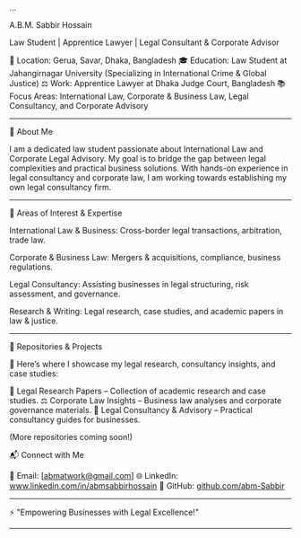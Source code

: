 ...


A.B.M. Sabbir Hossain

Law Student | Apprentice Lawyer | Legal Consultant & Corporate Advisor

📍 Location: Gerua, Savar, Dhaka, Bangladesh
🎓 Education: Law Student at Jahangirnagar University (Specializing in International Crime & Global Justice)
⚖️ Work: Apprentice Lawyer at Dhaka Judge Court, Bangladesh
📚 Focus Areas: International Law, Corporate & Business Law, Legal Consultancy, and Corporate Advisory


---

🔹 About Me

I am a dedicated law student passionate about International Law and Corporate Legal Advisory. My goal is to bridge the gap between legal complexities and practical business solutions. With hands-on experience in legal consultancy and corporate law, I am working towards establishing my own legal consultancy firm.


---

📌 Areas of Interest & Expertise

International Law & Business: Cross-border legal transactions, arbitration, trade law.

Corporate & Business Law: Mergers & acquisitions, compliance, business regulations.

Legal Consultancy: Assisting businesses in legal structuring, risk assessment, and governance.

Research & Writing: Legal research, case studies, and academic papers in law & justice.



---

📂 Repositories & Projects

🚀 Here’s where I showcase my legal research, consultancy insights, and case studies:

📖 Legal Research Papers – Collection of academic research and case studies.
⚖️ Corporate Law Insights – Business law analyses and corporate governance materials.
📜 Legal Consultancy & Advisory – Practical consultancy guides for businesses.

(More repositories coming soon!)


📬 Connect with Me

📧 Email: [abmatwork@gmail.com]
🌐 LinkedIn: www.linkedin.com/in/abmsabbirhossain
📜 GitHub: [github.com/abm-Sabbir](https://github.com/ABM-Sabbir)


---

⚡ "Empowering Businesses with Legal Excellence!"


---
